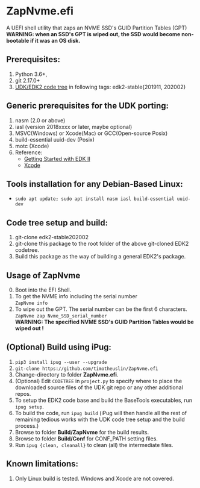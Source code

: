 ZapNvme.efi
===
A UEFI shell utility that zaps an NVME SSD's GUID Partition Tables (GPT)<br>
**WARNING: when an SSD's GPT is wiped out, the SSD would become non-bootable if it was an OS disk.**


## Prerequisites:
1. Python 3.6+,
2. git 2.17.0+
3. [UDK/EDK2 code tree](https://github.com/tianocore/edk2) in following tags: edk2-stable{201911, 202002}


## Generic prerequisites for the UDK porting:
1. nasm (2.0 or above)
2. iasl (version 2018xxxx or later, maybe optional)
3. MSVC(Windows) or Xcode(Mac) or GCC(Open-source Posix)
4. build-essential uuid-dev (Posix)
5. motc (Xcode)
6. Reference:
    - [Getting Started with EDK II](https://github.com/tianocore/tianocore.github.io/wiki/Getting%20Started%20with%20EDK%20II) 
    - [Xcode](https://github.com/tianocore/tianocore.github.io/wiki/Xcode)


## Tools installation for any Debian-Based Linux:
- `sudo apt update; sudo apt install nasm iasl build-essential uuid-dev`


## Code tree setup and build:
1. git-clone edk2-stable202002
2. git-clone this package to the root folder of the above git-cloned EDK2 codetree.
3. Build this package as the way of building a general EDK2's package.


## Usage of ZapNvme
0. Boot into the EFI Shell.<br>
1. To get the NVME info including the serial number<br>
    `ZapNvme info`
2. To wipe out the GPT. The serial number can be the first 6 characters.<br>
    `ZapNvme zap Nvme_SSD_serial_number`<br>
    **WARNING: The specified NVME SSD's GUID Partition Tables would be wiped out !**


## (Optional) Build using iPug:
1. `pip3 install ipug --user --upgrade`
2. `git-clone https://github.com/timotheuslin/ZapNvme.efi`
3. Change-directory to folder **ZapNvme.efi**.
4. (Optional) Edit `CODETREE` in `project.py` to specify where to place the downloaded source files of the UDK git repo or any other additional repos.
5. To setup the EDK2 code base and build the BaseTools executables, run `ipug setup`.
6. To build the code, run `ipug build` (iPug will then handle all the rest of remaining tedious works with the UDK code tree setup and the build process.)
7. Browse to folder **Build/ZapNvme** for the build results.
8. Browse to folder **Build/Conf** for CONF_PATH setting files.
9. Run `ipug {clean, cleanall}` to clean (all) the intermediate files.


## Known limitations:
1. Only Linux build is tested. Windows and Xcode are not covered.
